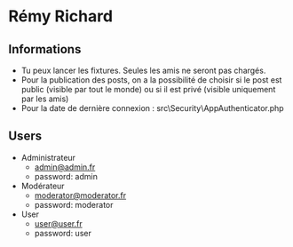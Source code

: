 # Rémy Richard

## Informations
- Tu peux lancer les fixtures. Seules les amis ne seront pas chargés.
- Pour la publication des posts, on a la possibilité de choisir si le post est public (visible par tout le monde) ou si il est privé (visible uniquement par les amis)
- Pour la date de dernière connexion : src\Security\AppAuthenticator.php


## Users

- Administrateur
    - admin@admin.fr
    - password: admin
- Modérateur
    - moderator@moderator.fr
    - password: moderator
- User
    - user@user.fr
    - password: user
